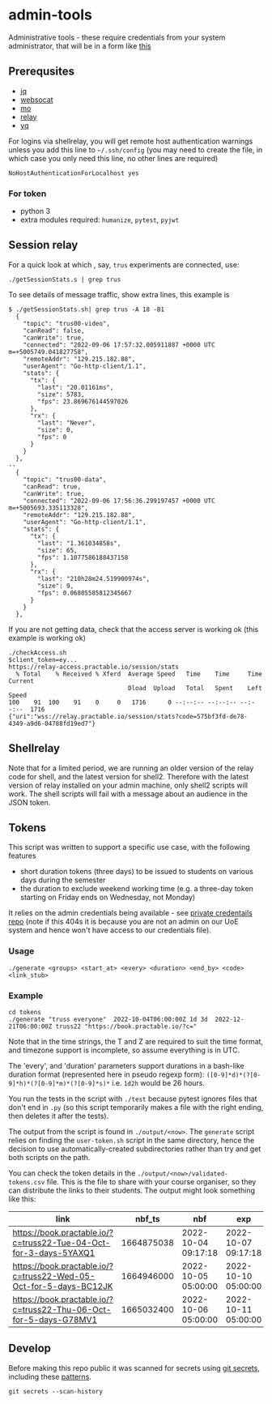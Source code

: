 # admin-tools
Administrative tools - these require credentials from your system administrator, that will be in a form like [this](https://github.com/practable/credentials-example)

## Prerequsites

- [jq](https://stedolan.github.io/jq/)
- [websocat](https://github.com/vi/websocat)
- [mo](https://github.com/tests-always-included/mo)
- [relay](https://github.com/practable/relay)
- [yq](https://github.com/mikefarah/yq)

For logins via shellrelay, you will get remote host authentication warnings unless you add this line to `~/.ssh/config` (you may need to create the file, in which case you only need this line, no other lines are required)
```
NoHostAuthenticationForLocalhost yes
```

### For token
- python 3
- extra modules required: `humanize`, `pytest`, `pyjwt`

## Session relay

For a quick look at which , say, `trus` experiments are connected, use:

```
./getSessionStats.s | grep trus
```

To see details of message traffic, show extra lines, this example is 

```
$ ./getSessionStats.sh| grep trus -A 18 -B1
  {
    "topic": "trus00-video",
    "canRead": false,
    "canWrite": true,
    "connected": "2022-09-06 17:57:32.005911887 +0000 UTC m=+5005749.041827758",
    "remoteAddr": "129.215.182.88",
    "userAgent": "Go-http-client/1.1",
    "stats": {
      "tx": {
        "last": "20.01161ms",
        "size": 5783,
        "fps": 23.869676144597026
      },
      "rx": {
        "last": "Never",
        "size": 0,
        "fps": 0
      }
    }
  },
--
  {
    "topic": "trus00-data",
    "canRead": true,
    "canWrite": true,
    "connected": "2022-09-06 17:56:36.299197457 +0000 UTC m=+5005693.335113328",
    "remoteAddr": "129.215.182.88",
    "userAgent": "Go-http-client/1.1",
    "stats": {
      "tx": {
        "last": "1.361034858s",
        "size": 65,
        "fps": 1.1077586188437158
      },
      "rx": {
        "last": "210h28m24.519900974s",
        "size": 9,
        "fps": 0.06805585812345667
      }
    }
  },
```

If you are not getting data, check that the access server is working ok (this example is working ok)

```
./checkAccess.sh
$client_token=ey...
https://relay-access.practable.io/session/stats
  % Total    % Received % Xferd  Average Speed   Time    Time     Time  Current
                                 Dload  Upload   Total   Spent    Left  Speed
100    91  100    91    0     0   1716      0 --:--:-- --:--:-- --:--:--  1716
{"uri":"wss://relay.practable.io/session/stats?code=575bf3fd-de78-4349-a9d6-04788fd19ed7"}
```
##  Shellrelay

Note that for a limited period, we are running an older version of the relay code for shell, and the latest version for shell2. Therefore with the latest version of relay installed on your admin machine, only shell2 scripts will work. The shell scripts will fail with a message about an audience in the JSON token. 


## Tokens

This script was written to support a specific use case, with the following features

- short duration tokens (three days) to be issued to students on various days during the semester
- the duration to exclude weekend working time (e.g. a three-day token starting on Friday ends on Wednesday, not Monday)

It relies on the admin credentials being available - see [private credentails repo](https://github.com/practable/credentials-uoe-soe) (note if this 404s it is because you are not an admin on our UoE system and hence won't have access to our credentials file).

### Usage
```
./generate <groups> <start_at> <every> <duration> <end_by> <code> <link_stub>
```


### Example 

```
cd tokens
./generate "truss everyone"  2022-10-04T06:00:00Z 1d 3d  2022-12-21T06:00:00Z truss22 "https://book.practable.io/?c="
```
Note that in the time strings, the T and Z are required to suit the time format, and timezone support is incomplete, so assume everything is in UTC.

The 'every', and 'duration' parameters support durations in a bash-like duration format (represented here in pseudo regexp form): `([0-9]*d)*(?[0-9]*h)*(?[0-9]*m)*(?[0-9]*s)*` i.e. `1d2h` would be 26 hours.

You run the tests in the script with `./test` because pytest ignores files that don't end in `.py` (so this script temporarily makes a file with the right ending, then deletes it after the tests).

The output from the script is found in `./output/<now>`. The `generate` script relies on finding the `user-token.sh` script in the same directory, hence the decision to use automatically-created subdirectories rather than try and get both scripts on the path.

You can check the token details in the `./output/<now>/validated-tokens.csv` file. This is the file to share with your course organiser, so they can distribute the links to their students. The output might look something like this:

|link                                                             |nbf_ts    |nbf                |exp                |signature|duration|groups               |
|-----------------------------------------------------------------|----------|-------------------|-------------------|---------|--------|---------------------|
|https://book.practable.io/?c=truss22-Tue-04-Oct-for-3-days-5YAXQ1|1664875038|2022-10-04 09:17:18|2022-10-07 09:17:18|True     |3 days  |['truss', 'everyone']|
|https://book.practable.io/?c=truss22-Wed-05-Oct-for-5-days-BC12JK|1664946000|2022-10-05 05:00:00|2022-10-10 05:00:00|True     |5 days  |['truss', 'everyone']|
|https://book.practable.io/?c=truss22-Thu-06-Oct-for-5-days-G78MV1|1665032400|2022-10-06 05:00:00|2022-10-11 05:00:00|True     |5 days  |['truss', 'everyone']|


## Develop

Before making this repo public it was scanned for secrets using [git secrets](https://github.com/msalemcode/git-secrets), including these [patterns](https://github.com/timdrysdale/git-secrets-patterns).

```
git secrets --scan-history
```
